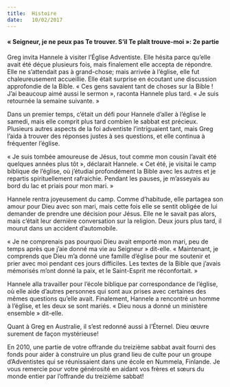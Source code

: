 ```yaml
---
title:  Histoire
date:   10/02/2017
---
```


#### « Seigneur, je ne peux pas Te trouver. S’il Te plaît trouve-moi »: 2e partie 

Greg invita Hannele à visiter l’Église Adventiste. Elle hésita parce qu’elle avait été déçue plusieurs fois, mais finalement elle accepta de répondre. Elle ne s’attendait pas à grand-chose; mais arrivée à l’église, elle fut chaleureusement accueillie. Elle était surprise en écoutant une discussion approfondie de la Bible. « Ces gens savaient tant de choses sur la Bible ! J’ai beaucoup aimé aussi le sermon », raconta Hannele plus tard. « Je suis retournée la semaine suivante. » 

Dans un premier temps, c’était un défi pour Hannele d’aller à l’église le samedi, mais elle comprit plus tard combien le sabbat est précieux. Plusieurs autres aspects de la foi adventiste l’intriguaient tant, mais Greg l’aida à trouver des réponses justes à ses questions, et elle continua à fréquenter l’église. 

« Je suis tombée amoureuse de Jésus, tout comme mon cousin l’avait été quelques années plus tôt », déclarait Hannele. « Cet été, je visitai le camp biblique de l’église, où j’étudiai profondément la Bible avec les autres et je repartis spirituellement rafraichie. Pendant les pauses, je m’asseyais au bord du lac et priais pour mon mari. » 

Hannele rentra joyeusement du camp. Comme d’habitude, elle partagea son amour pour Dieu avec son mari, mais cette fois elle se sentit obligée de lui demander de prendre une décision pour Jésus. Elle ne le savait pas alors, mais c’était leur dernière conversation sur la religion. Deux jours plus tard, il mourut dans un accident d’automobile. 

« Je ne comprenais pas pourquoi Dieu avait emporté mon mari, peu de temps après que j’aie donné ma vie au Seigneur » dit-elle. « Maintenant, je comprends que Dieu m’a donné une famille d’église pour me soutenir et prier avec moi pendant ces jours difficiles. Les textes de la Bible que j’avais mémorisés m’ont donné la paix, et le Saint-Esprit me réconfortait. » 

Hannele alla travailler pour l’école biblique par correspondance de l’église, où elle aide d’autres personnes qui sont aux prises avec certaines des mêmes questions qu’elle avait. Finalement, Hannele a rencontré un homme à l’église, et les deux se sont mariés. « Dieu nous a donné un ministère ensemble » dit-elle. 

Quant à Greg en Australie, il s’est redonné aussi à l’Éternel. Dieu œuvre surement de façon mystérieuse! 

En 2010, une partie de votre offrande du treizième sabbat avait fourni des fonds pour aider à construire un plus grand lieu de culte pour un groupe d’Adventistes qui se réunissaient dans une école en Nummela, Finlande. Je vous remercie pour votre générosité en aidant vos frères et sœurs du monde entier par l’offrande du treizième sabbat!   